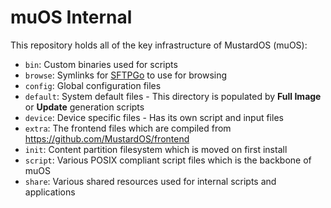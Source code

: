 # muOS Internal

This repository holds all of the key infrastructure of MustardOS (muOS):

* `bin`: Custom binaries used for scripts
* `browse`: Symlinks for [SFTPGo](https://github.com/drakkan/sftpgo) to use for browsing
* `config`: Global configuration files
* `default`: System default files - This directory is populated by **Full Image** or **Update** generation scripts
* `device`: Device specific files - Has its own script and input files
* `extra`: The frontend files which are compiled from https://github.com/MustardOS/frontend
* `init`: Content partition filesystem which is moved on first install
* `script`: Various POSIX compliant script files which is the backbone of muOS
* `share`: Various shared resources used for internal scripts and applications
